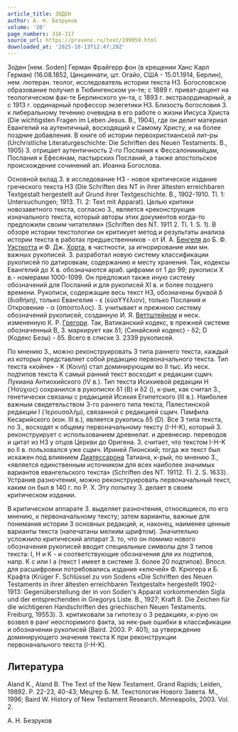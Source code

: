 ```yaml
---
article_title: ЗОДЕН
author: А. Н. Безруков
volume: '20'
page_numbers: 316-317
source_url: https://pravenc.ru/text/199959.html
downloaded_at: '2025-10-13T12:47:28Z'
---
```


Зо́ден [нем. Soden] Герман Фрайгерр фон (в крещении Ханс Карл Герман) (16.08.1852, Цинциннати, шт. Огайо, США - 15.01.1914, Берлин), нем. лютеран. теолог, исследователь истории текста НЗ. Богословское образование получил в Тюбингенском ун-те; с 1889 г. приват-доцент на теологическом фак-те Берлинского ун-та, с 1893 г. экстраординарный, а с 1913 г. ординарный профессор экзегетики НЗ. Близость богословия З. к либеральному течению очевидна в его работе о жизни Иисуса Христа (Die wichtigsten Fragen im Leben Jesus. B., 1904), где он делит материал Евангелий на аутентичный, восходящий к Самому Христу, и на более поздние добавления. В книге об истории первохристианской лит-ры (Urchristliche Literaturgeschichte: Die Schriften des Neuen Testaments. B., 1905) З. отрицает аутентичность 2-го Послания к Фессалоникийцам, Послания к Ефесянам, пастырских Посланий, а также апостольское происхождение сочинений ап. Иоанна Богослова.

Основной вклад З. в исследование НЗ - новое критическое издание греческого текста НЗ (Die Schriften des NT in ihrer ältesten erreichbaren Textgestalt hergestellt auf Grund ihrer Textgeschichte. B., 1902-1910. Tl. 1: Untersuchungen; 1913. Tl. 2: Text mit Apparat). Целью критики новозаветного текста, согласно З., является «реконструкция изначального текста, который авторы этих документов когда-то предложили своим читателям» (Schriften des NT. 1911 2. Tl. 1. S. 1). В обзоре истории текстологии он критикует метод и результаты анализа истории текста в работах предшественников - от И. А. [Бенгеля](https://pravenc.ru/text/Бенгеля.html) до Б. Ф. [Уэсткотта](https://pravenc.ru/text/Уэсткотта.html) и Ф. Дж. [Хорта](https://pravenc.ru/text/Хорта.html), в частности, за игнорирование ими мн. важных рукописей. З. разработал новую систему классификации рукописей по датировкам, содержанию и месту хранения. Так, кодексы Евангелий до X в. обозначаются араб. цифрами от 1 до 99; рукописи X в.- номерами 1000-1099. Он предложил также иную систему обозначений для Посланий и для рукописей XI в. и более позднего времени. Рукописи, содержащие весь текст НЗ, обозначены буквой δ (διαθήκη), только Евангелия - ε (εὐαϒϒέλιον), только Послания и Откровение - α (ἀπόστολος). З. учитывает и прежнюю систему обозначений рукописей, созданную И. Я. [Веттштейном](https://pravenc.ru/text/Веттштейном.html) и неск. измененную К. Р. [Грегори](https://pravenc.ru/text/Грегори.html). Так, Ватиканский кодекс, в прежней системе обозначенный B, З. маркирует как δ1; (Синайский кодекс) - δ2; D (Кодекс Безы) - δ5. Всего в списке З. 2339 рукописей.

По мнению З., можно реконструировать 3 типа раннего текста, каждый из которых представляет собой редакцию первоначального текста. Тип текста «койне» - K (Κοινή) стал доминирующим во II тыс. Из неск. подтипов текста K самый ранний текст восходит к редакции сщмч. Лукиана Антиохийского (IV в.). Тип текста Исихиевой редакции Н (῾Ησύχιος) сохранился в рукописях δ1 (B) и δ2 (), к-рые, как считал З., генетически связаны с редакцией Исихия Египетского (III в.). Наиболее важным свидетельством 3-го раннего типа текста, Палестинской редакции I (᾿Ιερουσαλήμ), связанной с редакцией сщмч. Памфила Кесарийского (кон. III в.), является рукопись δ5 (D). Все 3 типа текста, по З., восходят к общему первоначальному тексту (I-H-K), который З. реконструирует с использованием древнелат. и древнесир. переводов и цитат из НЗ у отцов Церкви до Оригена. З. считает, что текстом I-H-K во II в. пользовался уже сщмч. Ириней Лионский; тогда же текст был искажен под влиянием [Диатессарона](https://pravenc.ru/text/Диатессарона.html) Татиана, к-рый, по мнению З., «является единственным источником для всех наиболее значимых вариантов евангельского текста» (Schriften des NT. 19112. Tl. 2. S. 1633). Устранив разночтения, можно реконструировать первоначальный текст, каким он был в 140 г. по Р. Х. Эту попытку З. делает в своем критическом издании.

В критическом аппарате З. выделяет разночтения, относящиеся, по его мнению, к первоначальному тексту; затем варианты, важные для понимания истории 3 основных редакций, и, наконец, наименее ценные варианты текста (напечатаны мелким шрифтом). Значительно усложнило критический аппарат З. то, что он помимо нового обозначения рукописей вводит специальные символы для 3 типов текста: I, H и K - и соответствующие обозначения для их подтипов, напр. K c или I a (текст I имеет в системе З. более 20 подтипов). Впосл. для расшифровки потребовались издания «ключей» Ф. Крюгера и Б. Крафта (Krüger F. Schlüssel zu von Sodens «Die Schriften des Neuen Testaments in ihrer ältesten erreichbaren Textgestalt» hergestellt 1902-1913: Gegenüberstellung der in von Soden's Apparat vorkommenden Sigla und der entsprechenden in Gregorys Liste. B., 1927; Kraft B. Die Zeichen für die wichtigeren Handschriften des griechischen Neuen Testaments. Freiburg, 19553). З. критиковали за гипотезу о 3 редакциях, к-рую он возвел в ранг неоспоримого факта, за нек-рые ошибки в классификации и обозначении рукописей (Baird. 2003. P. 401), за утверждение доминирующего значения текста K при реконструкции первоначального текста (I-H-K).

## Литература

Aland K., Aland B. The Text of the New Testament. Grand Rapids; Leiden, 19892. P. 22-23, 40-43; Мецгер Б. М. Текстология Нового Завета. М., 1996; Baird W. History of New Testament Research. Minneapolis, 2003. Vol. 2.

А. Н. Безруков
